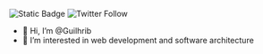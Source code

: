 ![Static Badge](https://img.shields.io/badge/software-architect)
 ![Twitter Follow](https://img.shields.io/twitter/follow/dev_pkg)

- 👋 Hi, I’m @Guilhrib
- 👀 I’m interested in web development and software architecture 

<!--START_SECTION:waka-->
<!--END_SECTION:waka-->

